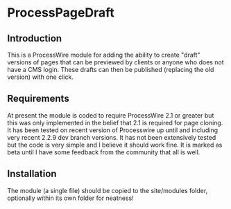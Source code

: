 ProcessPageDraft
================

Introduction
------------

This is a ProcessWire module for adding the ability to create "draft" versions of pages that can be previewed by clients or anyone who does not have a CMS login. These drafts can then be published (replacing the old version) with one click.

Requirements
------------

At present the module is coded to require ProcessWire 2.1 or greater but this was only implemented in the belief that 2.1 is required for page cloning. It has been tested on recent version of Processwire up until and including very recent 2.2.9 dev branch versions.  It has not been extensively tested but the code is very simple and I believe it should work fine. It is marked as beta until I have some feedback from the community that all is well.

Installation
------------

The module (a single file) should be copied to the site/modules folder, optionally within its own folder for neatness!
